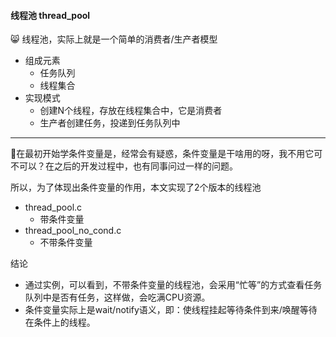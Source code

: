 #### 线程池 thread_pool

:smile_cat: 线程池，实际上就是一个简单的消费者/生产者模型

- 组成元素
  - 任务队列
  - 线程集合
- 实现模式
  - 创建N个线程，存放在线程集合中，它是消费者
  - 生产者创建任务，投递到任务队列中

----

:arrow_down_small:在最初开始学条件变量是，经常会有疑惑，条件变量是干啥用的呀，我不用它可不可以？在之后的开发过程中，也有同事问过一样的问题。

所以，为了体现出条件变量的作用，本文实现了2个版本的线程池

- thread_pool.c
  - 带条件变量
- thread_pool_no_cond.c
  - 不带条件变量

结论

- 通过实例，可以看到，不带条件变量的线程池，会采用“忙等”的方式查看任务队列中是否有任务，这样做，会吃满CPU资源。
- 条件变量实际上是wait/notify语义，即：使线程挂起等待条件到来/唤醒等待在条件上的线程。

